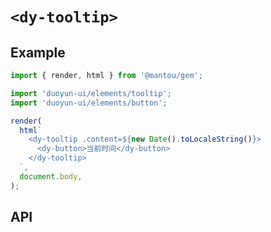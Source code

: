 # `<dy-tooltip>`

## Example

<gbp-sandpack dependencies="@mantou/gem, duoyun-ui">

```ts
import { render, html } from '@mantou/gem';

import 'duoyun-ui/elements/tooltip';
import 'duoyun-ui/elements/button';

render(
  html`
    <dy-tooltip .content=${new Date().toLocaleString()}>
      <dy-button>当前时间</dy-button>
    </dy-tooltip>
  `,
  document.body,
);
```

</gbp-sandpack>

## API

<gbp-api src="/src/elements/tooltip.ts"></gbp-api>
